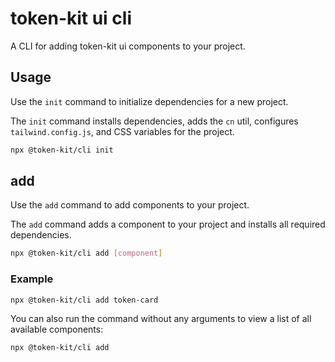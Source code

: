 # token-kit ui cli

A CLI for adding token-kit ui components to your project.

## Usage

Use the `init` command to initialize dependencies for a new project.

The `init` command installs dependencies, adds the `cn` util, configures `tailwind.config.js`, and CSS variables for the project.

```bash
npx @token-kit/cli init
```

## add

Use the `add` command to add components to your project.

The `add` command adds a component to your project and installs all required dependencies.

```bash
npx @token-kit/cli add [component]
```

### Example

```bash
npx @token-kit/cli add token-card
```

You can also run the command without any arguments to view a list of all available components:

```bash
npx @token-kit/cli add
```
